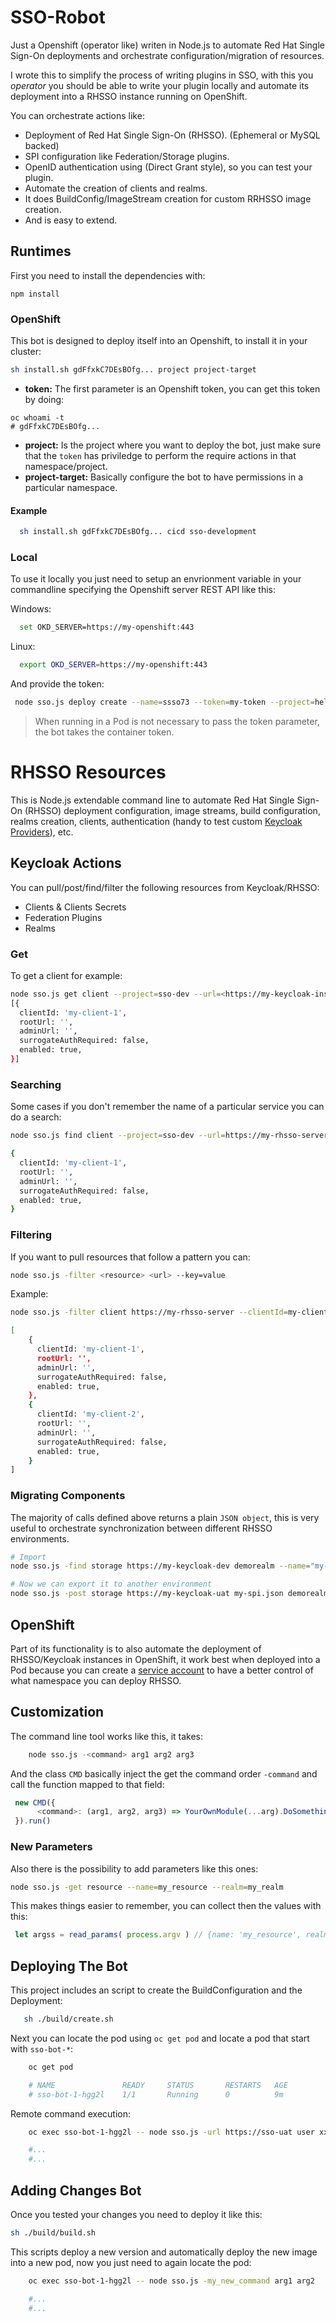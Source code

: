 # SSO-Robot

Just a Openshift (operator like) writen in Node.js to automate Red Hat Single Sign-On deployments and orchestrate configuration/migration of resources.

I wrote this to simplify the process of writing plugins in SSO, with this you *operator* you should be able to write your plugin locally and automate its deployment into a RHSSO instance running on OpenShift. 

You can orchestrate actions like: 

- Deployment of Red Hat Single Sign-On (RHSSO). (Ephemeral or MySQL backed) 
- SPI configuration like Federation/Storage plugins. 
- OpenID authentication using (Direct Grant style), so you can test your plugin. 
- Automate the creation of clients and realms. 
- It does BuildConfig/ImageStream creation for custom RRHSSO image creation. 
- And is easy to extend. 

## Runtimes 

First you need to install the dependencies with:

```
npm install 
```

### OpenShift

This bot is designed to deploy itself into an Openshift, to install it in your cluster:

```sh
sh install.sh gdFfxkC7DEsBOfg... project project-target
```

- **token:** The first parameter is an Openshift token, you can get this token by doing: 

```
oc whoami -t 
# gdFfxkC7DEsBOfg...
``` 

- **project:** Is the project where you want to deploy the bot, just make sure that the ``token`` has priviledge to perform the require actions in that namespace/project.
- **project-target:** Basically configure the bot to have permissions in a particular namespace.

#### Example 

```sh
  sh install.sh gdFfxkC7DEsBOfg... cicd sso-development
```

### Local

To use it locally you just need to setup an envrionment variable in your commandline specifying the Openshift server REST API like this: 

Windows: 

```sh
  set OKD_SERVER=https://my-openshift:443
```

Linux: 

```sh
  export OKD_SERVER=https://my-openshift:443
```

And provide the token: 

```sh
 node sso.js deploy create --name=ssso73 --token=my-token --project=hello
```

> When running in a Pod is not necessary to pass the token parameter, the bot takes the container token. 

# RHSSO Resources

This is Node.js extendable command line to automate Red Hat Single Sign-On (RHSSO) deployment configuration, image streams, build configuration, realms creation, clients, authentication (handy to test custom [Keycloak Providers](https://www.keycloak.org/docs/6.0/server_development/#_providers)), etc. 

## Keycloak Actions 

You can pull/post/find/filter the following resources from Keycloak/RHSSO:

- Clients & Clients Secrets
- Federation Plugins
- Realms

### Get

To get a client for example: 

```sh
node sso.js get client --project=sso-dev --url=<https://my-keycloak-instance> --realm=my-realm
[{
  clientId: 'my-client-1',
  rootUrl: '',
  adminUrl: '',
  surrogateAuthRequired: false,
  enabled: true,
}]
```

### Searching

Some cases if you don't remember the name of a particular service you can do a search: 

```sh
node sso.js find client --project=sso-dev --url=https://my-rhsso-server --realm=demorealm --query=clientId=webapp1&enabled=true &&

{
  clientId: 'my-client-1',
  rootUrl: '',
  adminUrl: '',
  surrogateAuthRequired: false,
  enabled: true,
}
```
### Filtering

If you want to pull resources that follow a pattern you can: 

```sh
node sso.js -filter <resource> <url> --key=value
```

Example: 

```sh
node sso.js -filter client https://my-rhsso-server --clientId=my-client

[
    {
      clientId: 'my-client-1',
      rootUrl: '',
      adminUrl: '',
      surrogateAuthRequired: false,
      enabled: true,
    },
    {
      clientId: 'my-client-2',
      rootUrl: '',
      adminUrl: '',
      surrogateAuthRequired: false,
      enabled: true,
    }
]

```


### Migrating Components 

The majority of calls defined above returns a plain ``JSON object``, this is very useful to orchestrate synchronization between different RHSSO environments. 

```sh 
# Import
node sso.js -find storage https://my-keycloak-dev demorealm --name="my-user-federation-spi" > my-spi.json

# Now we can export it to another environment
node sso.js -post storage https://my-keycloak-uat my-spi.json demorealm
```

## OpenShift

Part of its functionality is to also automate the deployment of RHSSO/Keycloak instances in OpenShift, it work best when deployed into a Pod because you can create a [service account](https://docs.openshift.com/container-platform/3.6/dev_guide/service_accounts.html) to have a better control of what namespace you can deploy RHSSO. 



## Customization

The command line tool works like this, it takes:

```sh
    node sso.js -<command> arg1 arg2 arg3
```

And the class ```CMD``` basically inject the get the command order ``-command`` and call the function mapped to that field: 

```js
 new CMD({
      <command>: (arg1, arg2, arg3) => YourOwnModule(...arg).DoSomething()
 }).run()
```


### New Parameters 

Also there is the possibility to add parameters like this ones: 

```sh
node sso.js -get resource --name=my_resource --realm=my_realm

```

This makes things easier to remember, you can collect then the values with this: 

```js
 let argss = read_params( process.argv ) // {name: 'my_resource', realm='my_realm'}
```

## Deploying The Bot

This project includes an script to create the BuildConfiguration and the Deployment:

```sh
   sh ./build/create.sh    
```

Next you can locate the pod using ``oc get pod`` and locate a pod that start with ``sso-bot-*``: 

```sh
    oc get pod 

    # NAME               READY     STATUS       RESTARTS   AGE
    # sso-bot-1-hgg2l    1/1       Running      0          9m
```

Remote command execution: 

```sh
    oc exec sso-bot-1-hgg2l -- node sso.js -url https://sso-uat user xxyy my_realm

    #...
    #...
```

## Adding Changes Bot

Once you tested your changes you need to deploy it like this: 

```sh
sh ./build/build.sh
```

This scripts deploy a new version and automatically deploy the new image into a new pod, now you just need to again locate the pod: 

```sh
    oc exec sso-bot-1-hgg2l -- node sso.js -my_new_command arg1 arg2

    #...
    #...
```


